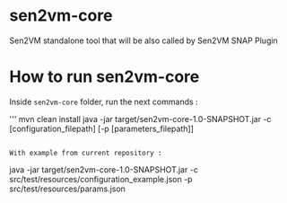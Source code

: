# sen2vm-core
Sen2VM standalone tool that will be also called by Sen2VM SNAP Plugin

# How to run sen2vm-core

Inside `sen2vm-core` folder, run the next commands :

'''
mvn clean install
java -jar target/sen2vm-core-1.0-SNAPSHOT.jar -c [configuration_filepath] [-p [parameters_filepath]]
```

With example from current repository :

```
java -jar target/sen2vm-core-1.0-SNAPSHOT.jar -c src/test/resources/configuration_example.json -p src/test/resources/params.json